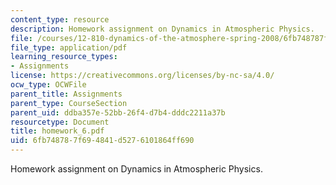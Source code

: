 ```yaml
---
content_type: resource
description: Homework assignment on Dynamics in Atmospheric Physics.
file: /courses/12-810-dynamics-of-the-atmosphere-spring-2008/6fb748787f694841d5276101864ff690_homework_6.pdf
file_type: application/pdf
learning_resource_types:
- Assignments
license: https://creativecommons.org/licenses/by-nc-sa/4.0/
ocw_type: OCWFile
parent_title: Assignments
parent_type: CourseSection
parent_uid: ddba357e-52bb-26f4-d7b4-dddc2211a37b
resourcetype: Document
title: homework_6.pdf
uid: 6fb74878-7f69-4841-d527-6101864ff690
---
```

Homework assignment on Dynamics in Atmospheric Physics.